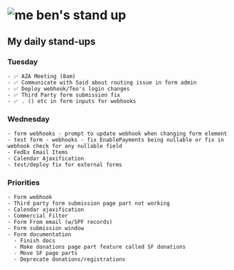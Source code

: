 # ![me](https://avatars2.githubusercontent.com/u/5232044?s=50&v=4) ben's stand up

## My daily stand-ups
 
### Tuesday

    - ✅ AZA Meeting (8am)
    - ✅ Communicate with Said about routing issue in form admin
    - ✅ Deploy webhook/Teo's login changes
    - ✅ Third Party form submission fix
    - ✅ . () etc in form inputs for webhooks

### Wednesday

    - form webhooks - prompt to update webhook when changing form element
    - test form - webhooks - fix EnablePayments being nullable or fix in webhook check for any nullable field
    - FedEx Email Items
    - Calendar Ajaxification
    - test/deploy fix for external forms 
 
### Priorities 

    - Form webhook
    - Third party form submission page part not working
    - Calendar ajaxification
    - Commercial Filter
    - Form From email (w/SPF records)
    - Form submission window
    - Form documentation
      - Finish docs
      - Make donations page part feature called SF donations
      - Move SF page parts
      - Deprecate donations/registrations
      
